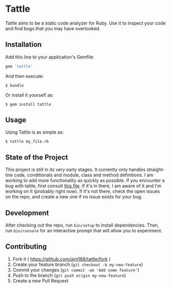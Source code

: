 # Tattle

Tattle aims to be a static code analyzer for Ruby. Use it to inspect your code and find bugs that you may have overlooked.

## Installation

Add this line to your application's Gemfile:

```ruby
gem 'tattle'
```

And then execute:

    $ bundle

Or install it yourself as:

    $ gem install tattle

## Usage

Using Tattle is as simple as:

    $ tattle my_file.rb

## State of the Project

This project is still in its very early stages. It currently only handles straight-line code,
conditionals and module, class and method definitions. I am working to add more functionality as quickly as possible.
If you encounter a bug with tattle, first consult [this file](KNOW_ISSUES). If it's in there, I am aware of it and I'm
working on it (probably right now). If it's not there, check the open issues on the repo, and create a new one if no
issue exists for your bug.

## Development

After checking out the repo, run `bin/setup` to install dependencies. Then, run `bin/console` for an interactive prompt that will allow you to experiment. 

## Contributing

1. Fork it ( https://github.com/ajm188/tattle/fork )
2. Create your feature branch (`git checkout -b my-new-feature`)
3. Commit your changes (`git commit -am 'Add some feature'`)
4. Push to the branch (`git push origin my-new-feature`)
5. Create a new Pull Request
